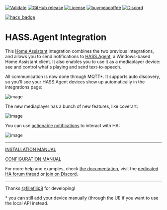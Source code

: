 [![Validate](https://github.com/LAB02-Research/HASS.Agent-Integration/workflows/Validate/badge.svg)](https://github.com/LAB02-Research/HASS.Agent-Integration/actions?query=workflow:"Validate")
[![GitHub release](https://img.shields.io/github/release/clipman/HASS.Agent-Integration?include_prereleases=&sort=semver&color=blue)](https://github.com/clipman/HASS.Agent-Integration/releases/)
[![License](https://img.shields.io/badge/License-MIT-blue)](#license)
[![buymeacoffee](https://img.shields.io/badge/BuyMeACoffee-Donate-blue.svg)](https://www.buymeacoffee.com/lab02research)
[![Discord](https://img.shields.io/badge/dynamic/json?color=blue&label=Discord&logo=discord&logoColor=white&query=presence_count&suffix=%20Online&url=https://discordapp.com/api/guilds/932957721622360074/widget.json)](https://discord.gg/nMvqzwrVBU)

[![hacs_badge](https://img.shields.io/badge/HACS-Default-41BDF5.svg)](https://github.com/hacs/integration)


# HASS.Agent Integration

This <a href="https://www.home-assistant.io" target="_blank">Home Assistant</a> integration combines the two previous integrations, and allows you to send notifications to <a href="https://github.com/LAB02-Research/HASS.Agent" target="_blank">HASS.Agent</a>, a Windows-based Home Assistant client. It also enables you to use it as a mediaplayer device: see and control what's playing and send text-to-speech. 

All communication is now done through MQTT\*. It supports auto discovery, so you'll see your HASS.Agent devices show up automatically in the integrations page:

![image](https://user-images.githubusercontent.com/81011038/198246059-caa7f1cd-89f7-41f9-989e-724a1a67c2fe.png)

The new mediaplayer has a bunch of new features, like coverart:

![image](https://user-images.githubusercontent.com/81011038/198246217-cce288be-bbb7-4c5f-baff-510cc99c30b1.png)

You can use [actionable notifications](https://hassagent.readthedocs.io/en/latest/notifications/new/notification-actionable/) to interact with HA:

![image](https://user-images.githubusercontent.com/81011038/190643738-724dac45-4d03-4a19-a0e6-3a59b5de0aad.png)

----

[INSTALLATION MANUAL](https://hassagent.readthedocs.io/en/latest/integration/installation/)

[CONFIGURATION MANUAL](https://hassagent.readthedocs.io/en/latest/integration/configuration/)

For more help and examples, check [the documentation](https://hassagent.readthedocs.io/), visit the <a href="https://community.home-assistant.io/t/hass-agent-a-new-windows-based-client-to-receive-notifications-perform-quick-actions-and-much-more/369094" target="_blank">dedicated HA forum thread</a> or <a href="https://discord.gg/nMvqzwrVBU" target="_blank">join on Discord</a>.

----

Thanks [@fillefilip8](https://github.com/fillefilip8) for developing!

\* you can still add your device manually (through the UI) if you want to use the local API instead.
